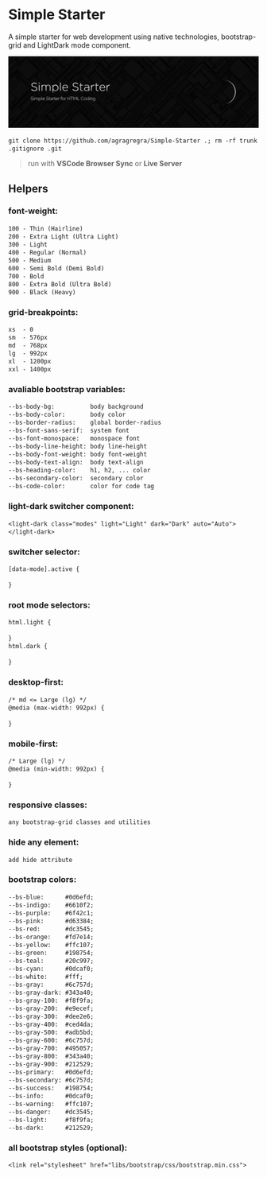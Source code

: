 # Simple Starter
A simple starter for web development using native technologies, bootstrap-grid and LightDark mode component.

![Simple-Starter](https://raw.githubusercontent.com/agragregra/Simple-Starter/main/img/preview.png)
```
git clone https://github.com/agragregra/Simple-Starter .; rm -rf trunk .gitignore .git
```

> run with **VSCode Browser Sync** or **Live Server**

## Helpers

### font-weight:
```
100 - Thin (Hairline)
200 - Extra Light (Ultra Light)
300 - Light
400 - Regular (Normal)
500 - Medium
600 - Semi Bold (Demi Bold)
700 - Bold
800 - Extra Bold (Ultra Bold)
900 - Black (Heavy)
```

### grid-breakpoints:
```
xs  - 0
sm  - 576px
md  - 768px
lg  - 992px
xl  - 1200px
xxl - 1400px
```

### avaliable bootstrap variables:
```
--bs-body-bg:          body background
--bs-body-color:       body color
--bs-border-radius:    global border-radius
--bs-font-sans-serif:  system font
--bs-font-monospace:   monospace font
--bs-body-line-height: body line-height
--bs-body-font-weight: body font-weight
--bs-body-text-align:  body text-align
--bs-heading-color:    h1, h2, ... color
--bs-secondary-color:  secondary color
--bs-code-color:       color for code tag
```

### light-dark switcher component:
```
<light-dark class="modes" light="Light" dark="Dark" auto="Auto"></light-dark>
```

### switcher selector:
```
[data-mode].active {

}
```

### root mode selectors:
```
html.light {

}
html.dark {

}
```

### desktop-first:
```
/* md <= Large (lg) */
@media (max-width: 992px) {

}
```

### mobile-first:
```
/* Large (lg) */
@media (min-width: 992px) {

}
```

### responsive classes:
```
any bootstrap-grid classes and utilities
```

### hide any element:
```
add hide attribute
```

### bootstrap colors:
```
--bs-blue:      #0d6efd;
--bs-indigo:    #6610f2;
--bs-purple:    #6f42c1;
--bs-pink:      #d63384;
--bs-red:       #dc3545;
--bs-orange:    #fd7e14;
--bs-yellow:    #ffc107;
--bs-green:     #198754;
--bs-teal:      #20c997;
--bs-cyan:      #0dcaf0;
--bs-white:     #fff;
--bs-gray:      #6c757d;
--bs-gray-dark: #343a40;
--bs-gray-100:  #f8f9fa;
--bs-gray-200:  #e9ecef;
--bs-gray-300:  #dee2e6;
--bs-gray-400:  #ced4da;
--bs-gray-500:  #adb5bd;
--bs-gray-600:  #6c757d;
--bs-gray-700:  #495057;
--bs-gray-800:  #343a40;
--bs-gray-900:  #212529;
--bs-primary:   #0d6efd;
--bs-secondary: #6c757d;
--bs-success:   #198754;
--bs-info:      #0dcaf0;
--bs-warning:   #ffc107;
--bs-danger:    #dc3545;
--bs-light:     #f8f9fa;
--bs-dark:      #212529;
```

### all bootstrap styles (optional):
```
<link rel="stylesheet" href="libs/bootstrap/css/bootstrap.min.css">
```
